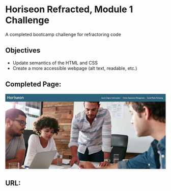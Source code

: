 # Horiseon Refracted, Module 1 Challenge
A completed bootcamp challenge for refractoring code

## Objectives
* Update semantics of the HTML and CSS 
* Create a more accessible webpage (alt text, readable, etc.)


## Completed Page:
![Screenshot of Webpage](assets\images\Screenshot-webpage.png?raw=true "Screenshot")

## URL:

